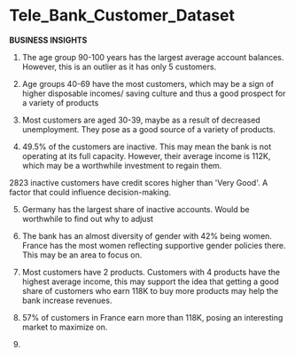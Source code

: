 # Tele_Bank_Customer_Dataset

**BUSINESS INSIGHTS**

1. The age group 90-100 years has the largest average account balances. However, this is an outlier as it has only 5 customers.

2. Age groups 40-69 have the most customers, which may be a sign of higher disposable incomes/ saving culture and thus a good prospect for a variety of products

3. Most customers are aged 30-39, maybe as a result of decreased unemployment. They pose as a good source of a variety of products.

4. 49.5% of the customers are inactive. This may mean the bank is not operating at its full capacity. However, their average income is 112K, which may be a worthwhile investment to regain them.

2823 inactive customers have credit scores higher than 'Very Good'. A factor that could influence decision-making.

5. Germany has the largest share of inactive accounts. Would be worthwhile to find out why to adjust

6. The bank has an almost diversity of gender with 42% being women. France has the most women reflecting supportive gender policies there.
   This may be an area to focus on.

7. Most customers have 2 products. Customers with 4 products have the highest average income, this may support the idea that getting a good share of customers who earn 118K to buy more products may help the bank increase revenues.

8. 57% of customers in France earn more than 118K, posing an interesting market to maximize on.

9. 

